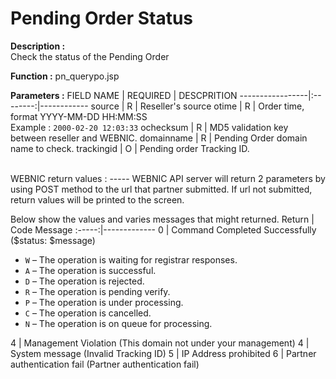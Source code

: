 # Pending Order Status

**Description :**  <br>
Check the status of the Pending Order

**Function :** pn_querypo.jsp

**Parameters :** 
FIELD NAME | REQUIRED | DESCPRITION
-----------------|:--------:|------------
source | R | Reseller's source
otime | R | Order time, format YYYY-MM-DD HH:MM:SS <br> Example : `2000-02-20 12:03:33`
ochecksum | R | MD5 validation key between reseller and WEBNIC.
domainname | R | Pending Order domain name to check.
trackingid | O | Pending order Tracking ID.

<br>
WEBNIC return values :
-----
WEBNIC API server will return 2 parameters by using POST method to the url that partner submitted. If url not submitted, return values will be printed to the screen.

Below show the values and varies messages that might returned.
Return | Code Message
:-----:|-------------
0 | Command Completed Successfully (\$status: $message)<ul><li>`W` – The operation is waiting for registrar responses.</li><li>`A` – The operation is successful.</li><li>`D` – The operation is rejected.</li><li>`R` – The operation is pending verify.</li><li>`P` – The operation is under processing.</li><li>`C` – The operation is cancelled.</li><li>`N` – The operation is on queue for processing.</li></ul>
4 | Management Violation (This domain not under your management)
4 | System message (Invalid Tracking ID)
5 | IP Address prohibited
6 | Partner authentication fail (Partner authentication fail)
